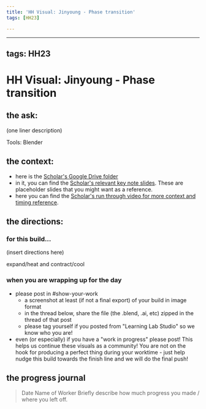 ```yaml
---
title: 'HH Visual: Jinyoung - Phase transition'
tags: [HH23]

---
```


---
tags: HH23
---

# HH Visual: Jinyoung - Phase transition
## the ask:
(one liner description)

Tools: Blender



## the context:
* here is the [Scholar's Google Drive folder](https://drive.google.com/drive/folders/1YqVPSJ2cP1y2ZTgnqwpJXVJgqArWTgoe)
* in it, you can find the [Scholar's relevant key note slides](https://drive.google.com/drive/folders/1N64lu5RepJ45gMCzE5OdPci3TM4HWfsq). These are placeholder slides that you might want as a reference.
* here you can find the [Scholar's run through video for more context and timing reference](https://drive.google.com/file/d/1q0UZ4dVez1swlUpIw3XYeKKmxRMkvZpo/view?usp=sharing).


## the directions:
### for this build...
(insert directions here)

expand/heat and contract/cool

### when you are wrapping up for the day
* please post in #show-your-work
    * a screenshot at least (if not a final export) of your build in image format
    * in the thread below, share the file (the .blend, .ai, etc) zipped in the thread of that post
    * please tag yourself if you posted from "Learning Lab Studio" so we know who you are!
* even (or especially) if you have a "work in progress" please post! This helps us continue these visuals as a community! You are not on the hook for producing a perfect thing during your worktime - just help nudge this build towards the finish line and we will do the final push!


## the progress journal
> Date
> Name of Worker
> Briefly describe how much progress you made / where you left off.







